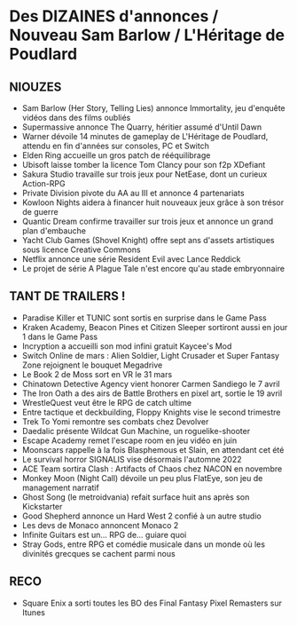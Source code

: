 # Des DIZAINES d'annonces / Nouveau Sam Barlow / L'Héritage de Poudlard

## NIOUZES

- Sam Barlow (Her Story, Telling Lies) annonce Immortality, jeu d'enquête vidéos dans des films oubliés
- Supermassive annonce The Quarry, héritier assumé d'Until Dawn
- Warner dévoile 14 minutes de gameplay de L'Héritage de Poudlard, attendu en fin d'années sur consoles, PC et Switch
- Elden Ring accueille un gros patch de rééquilibrage
- Ubisoft laisse tomber la licence Tom Clancy pour son f2p XDefiant
- Sakura Studio travaille sur trois jeux pour NetEase, dont un curieux Action-RPG
- Private Division pivote du AA au III et annonce 4 partenariats
- Kowloon Nights aidera à financer huit nouveaux jeux grâce à son trésor de guerre
- Quantic Dream confirme travailler sur trois jeux et annonce un grand plan d'embauche
- Yacht Club Games (Shovel Knight) offre sept ans d'assets artistiques sous licence Creative Commons
- Netflix annonce une série Resident Evil avec Lance Reddick
- Le projet de série A Plague Tale n'est encore qu'au stade embryonnaire

## TANT DE TRAILERS !

- Paradise Killer et TUNIC sont sortis en surprise dans le Game Pass
- Kraken Academy, Beacon Pines et Citizen Sleeper sortiront aussi en jour 1 dans le Game Pass
- Incryption a accueilli son mod infini gratuit Kaycee's Mod
- Switch Online de mars : Alien Soldier, Light Crusader et Super Fantasy Zone rejoignent le bouquet Megadrive
- Le Book 2 de Moss sort en VR le 31 mars
- Chinatown Detective Agency vient honorer Carmen Sandiego le 7 avril
- The Iron Oath a des airs de Battle Brothers en pixel art, sortie le 19 avril
- WrestleQuest veut être le RPG de catch ultime
- Entre tactique et deckbuilding, Floppy Knights vise le second trimestre
- Trek To Yomi remontre ses combats chez Devolver
- Daedalic présente Wildcat Gun Machine, un roguelike-shooter
- Escape Academy remet l'escape room en jeu vidéo en juin 
- Moonscars rappelle à la fois Blasphemous et Slain, en attendant cet été
- Le survival horror SIGNALIS vise désormais l'automne 2022
- ACE Team sortira Clash : Artifacts of Chaos chez NACON en novembre
- Monkey Moon (Night Call) dévoile un peu plus FlatEye, son jeu de management narratif
- Ghost Song (le metroidvania) refait surface huit ans après son Kickstarter
- Good Shepherd annonce un Hard West 2 confié à un autre studio
- Les devs de Monaco annoncent Monaco 2
- Infinite Guitars est un... RPG de... guiare quoi
- Stray Gods, entre RPG et comédie musicale dans un monde où les divinités grecques se cachent parmi nous

## RECO

- Square Enix a sorti toutes les BO des Final Fantasy Pixel Remasters sur Itunes
